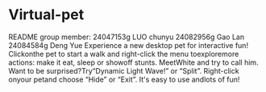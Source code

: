 # Virtual-pet
README
group member:
24047153g LUO chunyu
24082956g Gao Lan
24084584g Deng Yue
Experience a new desktop pet for interactive fun! Clickonthe pet to start a walk and right-click the menu toexploremore actions: make it eat, sleep or showoff stunts. MeetWhite and try to call him. Want to be surprised?Try“Dynamic Light Wave!” or “Split”. Right-click onyour petand choose “Hide” or “Exit”. It's easy to use andlots of fun!
